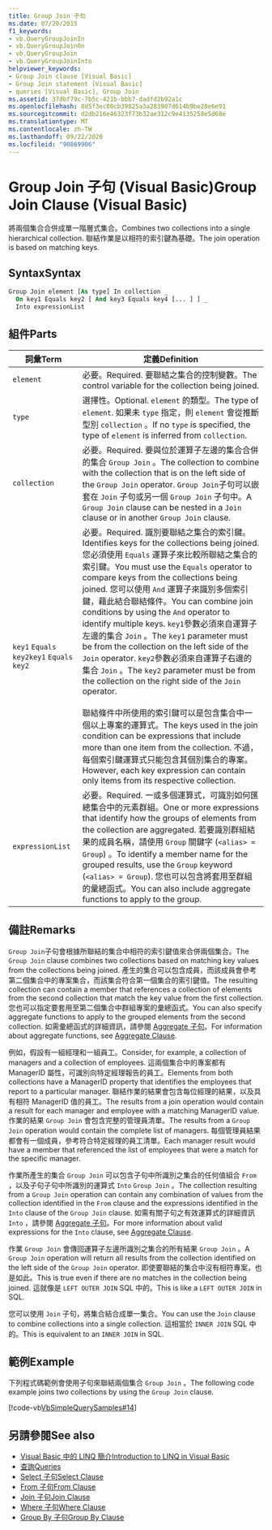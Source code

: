 ```yaml
---
title: Group Join 子句
ms.date: 07/20/2015
f1_keywords:
- vb.QueryGroupJoinIn
- vb.QueryGroupJoinOn
- vb.QueryGroupJoin
- vb.QueryGroupJoinInto
helpviewer_keywords:
- Group Join clause [Visual Basic]
- Group Join statement [Visual Basic]
- queries [Visual Basic], Group Join
ms.assetid: 37dbf79c-7b5c-421b-bbb7-dadfd2b92a1c
ms.openlocfilehash: 8d5f3ec80cb39825a3a283907d614b9be28e6e91
ms.sourcegitcommit: d2db216e46323f73b32ae312c9e4135258e5d68e
ms.translationtype: MT
ms.contentlocale: zh-TW
ms.lasthandoff: 09/22/2020
ms.locfileid: "90869906"
---
```

# <a name="group-join-clause-visual-basic"></a><span data-ttu-id="26c29-102">Group Join 子句 (Visual Basic)</span><span class="sxs-lookup"><span data-stu-id="26c29-102">Group Join Clause (Visual Basic)</span></span>

<span data-ttu-id="26c29-103">將兩個集合合併成單一階層式集合。</span><span class="sxs-lookup"><span data-stu-id="26c29-103">Combines two collections into a single hierarchical collection.</span></span> <span data-ttu-id="26c29-104">聯結作業是以相符的索引鍵為基礎。</span><span class="sxs-lookup"><span data-stu-id="26c29-104">The join operation is based on matching keys.</span></span>  
  
## <a name="syntax"></a><span data-ttu-id="26c29-105">Syntax</span><span class="sxs-lookup"><span data-stu-id="26c29-105">Syntax</span></span>  
  
```vb  
Group Join element [As type] In collection _  
  On key1 Equals key2 [ And key3 Equals key4 [... ] ] _  
  Into expressionList  
```  
  
## <a name="parts"></a><span data-ttu-id="26c29-106">組件</span><span class="sxs-lookup"><span data-stu-id="26c29-106">Parts</span></span>  
  
|<span data-ttu-id="26c29-107">詞彙</span><span class="sxs-lookup"><span data-stu-id="26c29-107">Term</span></span>|<span data-ttu-id="26c29-108">定義</span><span class="sxs-lookup"><span data-stu-id="26c29-108">Definition</span></span>|  
|---|---|  
|`element`|<span data-ttu-id="26c29-109">必要。</span><span class="sxs-lookup"><span data-stu-id="26c29-109">Required.</span></span> <span data-ttu-id="26c29-110">要聯結之集合的控制變數。</span><span class="sxs-lookup"><span data-stu-id="26c29-110">The control variable for the collection being joined.</span></span>|  
|`type`|<span data-ttu-id="26c29-111">選擇性。</span><span class="sxs-lookup"><span data-stu-id="26c29-111">Optional.</span></span> <span data-ttu-id="26c29-112">`element` 的類型。</span><span class="sxs-lookup"><span data-stu-id="26c29-112">The type of `element`.</span></span> <span data-ttu-id="26c29-113">如果未 `type` 指定，則 `element` 會從推斷型別 `collection` 。</span><span class="sxs-lookup"><span data-stu-id="26c29-113">If no `type` is specified, the type of `element` is inferred from `collection`.</span></span>|  
|`collection`|<span data-ttu-id="26c29-114">必要。</span><span class="sxs-lookup"><span data-stu-id="26c29-114">Required.</span></span> <span data-ttu-id="26c29-115">要與位於運算子左邊的集合合併的集合 `Group Join` 。</span><span class="sxs-lookup"><span data-stu-id="26c29-115">The collection to combine with the collection that is on the left side of the `Group Join` operator.</span></span> <span data-ttu-id="26c29-116">`Group Join`子句可以嵌套在 `Join` 子句或另一個 `Group Join` 子句中。</span><span class="sxs-lookup"><span data-stu-id="26c29-116">A `Group Join` clause can be nested in a `Join` clause or in another `Group Join` clause.</span></span>|  
|<span data-ttu-id="26c29-117">`key1` `Equals` `key2`</span><span class="sxs-lookup"><span data-stu-id="26c29-117">`key1` `Equals` `key2`</span></span>|<span data-ttu-id="26c29-118">必要。</span><span class="sxs-lookup"><span data-stu-id="26c29-118">Required.</span></span> <span data-ttu-id="26c29-119">識別要聯結之集合的索引鍵。</span><span class="sxs-lookup"><span data-stu-id="26c29-119">Identifies keys for the collections being joined.</span></span> <span data-ttu-id="26c29-120">您必須使用 `Equals` 運算子來比較所聯結之集合的索引鍵。</span><span class="sxs-lookup"><span data-stu-id="26c29-120">You must use the `Equals` operator to compare keys from the collections being joined.</span></span> <span data-ttu-id="26c29-121">您可以使用 `And` 運算子來識別多個索引鍵，藉此結合聯結條件。</span><span class="sxs-lookup"><span data-stu-id="26c29-121">You can combine join conditions by using the `And` operator to identify multiple keys.</span></span> <span data-ttu-id="26c29-122">`key1`參數必須來自運算子左邊的集合 `Join` 。</span><span class="sxs-lookup"><span data-stu-id="26c29-122">The `key1` parameter must be from the collection on the left side of the `Join` operator.</span></span> <span data-ttu-id="26c29-123">`key2`參數必須來自運算子右邊的集合 `Join` 。</span><span class="sxs-lookup"><span data-stu-id="26c29-123">The `key2` parameter must be from the collection on the right side of the `Join` operator.</span></span><br /><br /> <span data-ttu-id="26c29-124">聯結條件中所使用的索引鍵可以是包含集合中一個以上專案的運算式。</span><span class="sxs-lookup"><span data-stu-id="26c29-124">The keys used in the join condition can be expressions that include more than one item from the collection.</span></span> <span data-ttu-id="26c29-125">不過，每個索引鍵運算式只能包含其個別集合的專案。</span><span class="sxs-lookup"><span data-stu-id="26c29-125">However, each key expression can contain only items from its respective collection.</span></span>|  
|`expressionList`|<span data-ttu-id="26c29-126">必要。</span><span class="sxs-lookup"><span data-stu-id="26c29-126">Required.</span></span> <span data-ttu-id="26c29-127">一或多個運算式，可識別如何匯總集合中的元素群組。</span><span class="sxs-lookup"><span data-stu-id="26c29-127">One or more expressions that identify how the groups of elements from the collection are aggregated.</span></span> <span data-ttu-id="26c29-128">若要識別群組結果的成員名稱，請使用 `Group` 關鍵字 (`<alias> = Group`) 。</span><span class="sxs-lookup"><span data-stu-id="26c29-128">To identify a member name for the grouped results, use the `Group` keyword (`<alias> = Group`).</span></span> <span data-ttu-id="26c29-129">您也可以包含將套用至群組的彙總函式。</span><span class="sxs-lookup"><span data-stu-id="26c29-129">You can also include aggregate functions to apply to the group.</span></span>|  
  
## <a name="remarks"></a><span data-ttu-id="26c29-130">備註</span><span class="sxs-lookup"><span data-stu-id="26c29-130">Remarks</span></span>  

 <span data-ttu-id="26c29-131">`Group Join`子句會根據所聯結的集合中相符的索引鍵值來合併兩個集合。</span><span class="sxs-lookup"><span data-stu-id="26c29-131">The `Group Join` clause combines two collections based on matching key values from the collections being joined.</span></span> <span data-ttu-id="26c29-132">產生的集合可以包含成員，而該成員會參考第二個集合中的專案集合，而該集合符合第一個集合的索引鍵值。</span><span class="sxs-lookup"><span data-stu-id="26c29-132">The resulting collection can contain a member that references a collection of elements from the second collection that match the key value from the first collection.</span></span> <span data-ttu-id="26c29-133">您也可以指定要套用至第二個集合中群組專案的彙總函式。</span><span class="sxs-lookup"><span data-stu-id="26c29-133">You can also specify aggregate functions to apply to the grouped elements from the second collection.</span></span> <span data-ttu-id="26c29-134">如需彙總函式的詳細資訊，請參閱 [Aggregate 子句](aggregate-clause.md)。</span><span class="sxs-lookup"><span data-stu-id="26c29-134">For information about aggregate functions, see [Aggregate Clause](aggregate-clause.md).</span></span>  
  
 <span data-ttu-id="26c29-135">例如，假設有一組經理和一組員工。</span><span class="sxs-lookup"><span data-stu-id="26c29-135">Consider, for example, a collection of managers and a collection of employees.</span></span> <span data-ttu-id="26c29-136">這兩個集合中的專案都有 ManagerID 屬性，可識別向特定經理報告的員工。</span><span class="sxs-lookup"><span data-stu-id="26c29-136">Elements from both collections have a ManagerID property that identifies the employees that report to a particular manager.</span></span> <span data-ttu-id="26c29-137">聯結作業的結果會包含每位經理的結果，以及具有相符 ManagerID 值的員工。</span><span class="sxs-lookup"><span data-stu-id="26c29-137">The results from a join operation would contain a result for each manager and employee with a matching ManagerID value.</span></span> <span data-ttu-id="26c29-138">作業的結果 `Group Join` 會包含完整的管理員清單。</span><span class="sxs-lookup"><span data-stu-id="26c29-138">The results from a `Group Join` operation would contain the complete list of managers.</span></span> <span data-ttu-id="26c29-139">每個管理員結果都會有一個成員，參考符合特定經理的員工清單。</span><span class="sxs-lookup"><span data-stu-id="26c29-139">Each manager result would have a member that referenced the list of employees that were a match for the specific manager.</span></span>  
  
 <span data-ttu-id="26c29-140">作業所產生的集合 `Group Join` 可以包含子句中所識別之集合的任何值組合 `From` ，以及子句子句中所識別的運算式 `Into` `Group Join` 。</span><span class="sxs-lookup"><span data-stu-id="26c29-140">The collection resulting from a `Group Join` operation can contain any combination of values from the collection identified in the `From` clause and the expressions identified in the `Into` clause of the `Group Join` clause.</span></span> <span data-ttu-id="26c29-141">如需有關子句之有效運算式的詳細資訊 `Into` ，請參閱 [Aggregate 子句](aggregate-clause.md)。</span><span class="sxs-lookup"><span data-stu-id="26c29-141">For more information about valid expressions for the `Into` clause, see [Aggregate Clause](aggregate-clause.md).</span></span>  
  
 <span data-ttu-id="26c29-142">作業 `Group Join` 會傳回運算子左邊所識別之集合的所有結果 `Group Join` 。</span><span class="sxs-lookup"><span data-stu-id="26c29-142">A `Group Join` operation will return all results from the collection identified on the left side of the `Group Join` operator.</span></span> <span data-ttu-id="26c29-143">即使要聯結的集合中沒有相符專案，也是如此。</span><span class="sxs-lookup"><span data-stu-id="26c29-143">This is true even if there are no matches in the collection being joined.</span></span> <span data-ttu-id="26c29-144">這就像是 `LEFT OUTER JOIN` SQL 中的。</span><span class="sxs-lookup"><span data-stu-id="26c29-144">This is like a `LEFT OUTER JOIN` in SQL.</span></span>  
  
 <span data-ttu-id="26c29-145">您可以使用 `Join` 子句，將集合結合成單一集合。</span><span class="sxs-lookup"><span data-stu-id="26c29-145">You can use the `Join` clause to combine collections into a single collection.</span></span> <span data-ttu-id="26c29-146">這相當於 `INNER JOIN` SQL 中的。</span><span class="sxs-lookup"><span data-stu-id="26c29-146">This is equivalent to an `INNER JOIN` in SQL.</span></span>  
  
## <a name="example"></a><span data-ttu-id="26c29-147">範例</span><span class="sxs-lookup"><span data-stu-id="26c29-147">Example</span></span>  

 <span data-ttu-id="26c29-148">下列程式碼範例會使用子句來聯結兩個集合 `Group Join` 。</span><span class="sxs-lookup"><span data-stu-id="26c29-148">The following code example joins two collections by using the `Group Join` clause.</span></span>  
  
 [!code-vb[VbSimpleQuerySamples#14](~/samples/snippets/visualbasic/VS_Snippets_VBCSharp/VbSimpleQuerySamples/VB/QuerySamples1.vb#14)]  
  
## <a name="see-also"></a><span data-ttu-id="26c29-149">另請參閱</span><span class="sxs-lookup"><span data-stu-id="26c29-149">See also</span></span>

- [<span data-ttu-id="26c29-150">Visual Basic 中的 LINQ 簡介</span><span class="sxs-lookup"><span data-stu-id="26c29-150">Introduction to LINQ in Visual Basic</span></span>](../../programming-guide/language-features/linq/introduction-to-linq.md)
- [<span data-ttu-id="26c29-151">查詢</span><span class="sxs-lookup"><span data-stu-id="26c29-151">Queries</span></span>](index.md)
- [<span data-ttu-id="26c29-152">Select 子句</span><span class="sxs-lookup"><span data-stu-id="26c29-152">Select Clause</span></span>](select-clause.md)
- [<span data-ttu-id="26c29-153">From 子句</span><span class="sxs-lookup"><span data-stu-id="26c29-153">From Clause</span></span>](from-clause.md)
- [<span data-ttu-id="26c29-154">Join 子句</span><span class="sxs-lookup"><span data-stu-id="26c29-154">Join Clause</span></span>](join-clause.md)
- [<span data-ttu-id="26c29-155">Where 子句</span><span class="sxs-lookup"><span data-stu-id="26c29-155">Where Clause</span></span>](where-clause.md)
- [<span data-ttu-id="26c29-156">Group By 子句</span><span class="sxs-lookup"><span data-stu-id="26c29-156">Group By Clause</span></span>](group-by-clause.md)
